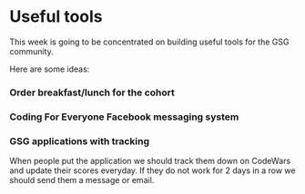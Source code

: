 # Useful tools

This week is going to be concentrated on building useful tools for the GSG
community.

Here are some ideas:

### Order breakfast/lunch for the cohort


### Coding For Everyone Facebook messaging system


### GSG applications with tracking

When people put the application we should track them down on CodeWars and update
their scores everyday. If they do not work for 2 days in a row we should send them
a message or email.
